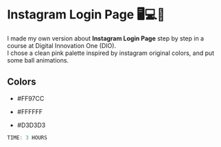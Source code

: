 # Instagram Login Page 🖥️💻📱
I made my own version about **Instagram Login Page** step by step in a course at Digital Innovation One (DIO).
<br>
I chose a clean pink palette inspired by instagram original colors, and put some ball animations.
<br>

## Colors

* #FF97CC

* #FFFFFF

* #D3D3D3

~~~javascript
TIME: 3 HOURS
~~~
